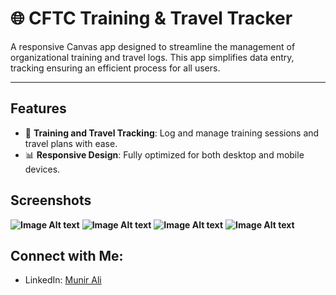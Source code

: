 # 🌐 CFTC Training & Travel Tracker

A responsive Canvas app designed to streamline the management of organizational training and travel logs. This app simplifies data entry,
tracking ensuring an efficient process for all users.

---
## **Features**
- 📝 **Training and Travel Tracking**: Log and manage training sessions and travel plans with ease.
- 📊 **Responsive Design**: Fully optimized for both desktop and mobile devices.
  
## Screenshots
**![Image Alt text](Images/tr1.jpg)**
**![Image Alt text](Images/tr2.jpg)**
**![Image Alt text](Images/tr3.jpg)**
**![Image Alt text](Images/tr4.jpg)**

## Connect with Me:
- LinkedIn: [Munir Ali ](https://www.linkedin.com/in/munir-ali-7b9607234/)

